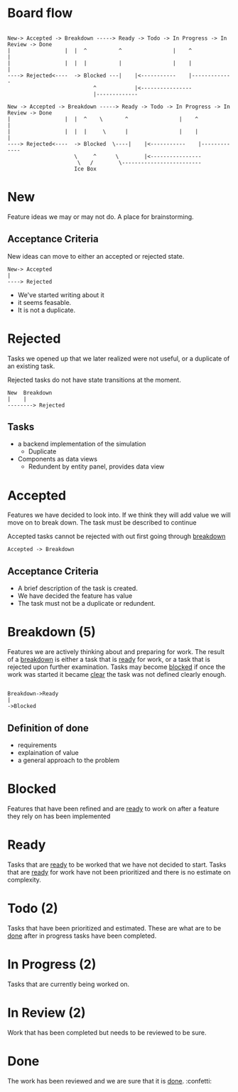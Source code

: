# Board flow

```

New-> Accepted -> Breakdown -----> Ready -> Todo -> In Progress -> In Review -> Done
|                 |  |  ^          ^                |    ^            |
|                 |  |  |          |                |    |            |
----> Rejected<----  -> Blocked ---|    |<-----------    |-------------
                           ^            |<----------------
                           |-------------
```

```
New -> Accepted -> Breakdown -----> Ready -> Todo -> In Progress -> In Review -> Done
|                 |  |  ^    \       ^                |    ^            |
|                 |  |  |     \      |                |    |            |
----> Rejected<----  -> Blocked  \----|    |<-----------    |-------------
                     \     ^      \        |<----------------
                      \   /        \-------------------------
                     Ice Box

```

# New

Feature ideas we may or may not do. A place for brainstorming.


## Acceptance Criteria

New ideas can move to either an accepted or rejected state.

```
New-> Accepted
|
----> Rejected
```
- We've started writing about it
- it seems feasable.
- It is not a duplicate.

# Rejected

Tasks we opened up that we later realized were not useful, or a duplicate of an existing task.

Rejected tasks do not have state transitions at the moment.

```
New  Breakdown
|    |
--------> Rejected
```
## Tasks

- a backend implementation of the simulation
  - Duplicate
- Components as data views
  - Redundent by entity panel, provides data view


# Accepted

Features we have decided to look into.
If we think they will add value we will move on to break down.
The task must be described to continue

Accepted tasks cannot be rejected with out first going through [breakdown](breakdown.md)


```
Accepted -> Breakdown
```

## Acceptance Criteria

- A brief description of the task is created. 
- We have decided the feature has value
- The task must not be a duplicate or redundent.

# Breakdown (5)

Features we are actively thinking about and preparing for work.
The result of a [breakdown](breakdown.md) is either a task that is [ready](ready.md) for work,
or a task that is rejected upon further examination.
Tasks may become [blocked](blocked.md) if once the work was started it became [clear](../docs/Pools/Dynamic/clear.md)
the task was not defined clearly enough.

```

Breakdown->Ready
|
->Blocked

```

## Definition of done

- requirements
- explaination of value
- a general approach to the problem


# Blocked

Features that have been refined and are [ready](ready.md) to work on after a feature they rely on has been implemented


# Ready

Tasks that are [ready](ready.md) to be worked that we have not decided to start.
Tasks that are [ready](ready.md) for work have not been prioritized and there is no estimate on complexity.


# Todo (2)

Tasks that have been prioritized and estimated. These are what are to be [done](done.md) after 
in progress tasks have been completed.


# In Progress (2)

Tasks that are currently being worked on.

# In Review (2)

Work that has been completed but needs to be reviewed to be sure.



# Done

The work has been reviewed and we are sure that it is [done](done.md).
:confetti:
